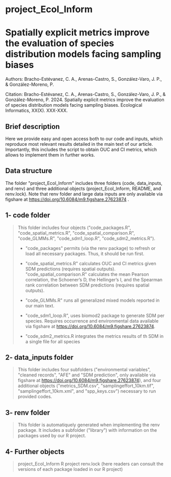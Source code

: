 # project_Ecol_Inform

# Spatially explicit metrics improve the evaluation of species distribution models facing sampling biases

Authors: Bracho-Estévanez, C. A., Arenas-Castro, S., González-Varo, J. P., & González-Moreno, P.

Citation: Bracho-Estévanez, C. A., Arenas-Castro, S., González-Varo, J. P., & González-Moreno, P. 2024. Spatially explicit metrics improve the evaluation of species distribution models facing sampling biases. Ecological Informatics, XX(X). XXX-XXX.

## Brief description

Here we provide easy and open access both to our code and inputs, which reproduce most relevant results detailed in the main text of our article. Importantly, this includes the script to obtain OUC and CI metrics, which allows to implement them in further works.

## Data structure

The folder "project_Ecol_Inform" includes three folders (code, data_inputs, and renv) and three additional objects (project_Ecol_Inform, README, and renv.lock). Note that renv folder and large data inputs are only available via figshare at <https://doi.org/10.6084/m9.figshare.27623874> .

## 1- code folder

> This folder includes four objects ("code_packages.R", "code_spatial_metrics.R", "code_spatial_comparison.R", "code_GLMMs.R", "code_sdm1_loop.R", "code_sdm2_metrics.R").
>
> -   "code_packages" permits (via the renv package) to refresh or load all necessary packages. Thus, it should be run first.
>
> -   "code_spatial_metrics.R" calculates OUC and CI metrics given SDM predictions (requires spatial outputs). "code_spatial_comparison.R" calculates the mean Pearson correlation, the Schoener’s D, the Hellinger’s I, and the Spearman rank correlation between SDM predictions (requires spatial outputs).
>
> -   "code_GLMMs.R" runs all generalized mixed models reported in our main text.
>
> -   "code_sdm1_loop.R", uses biomod2 package to generate SDM per species. Requires occurrence and environmental data available via figshare at <https://doi.org/10.6084/m9.figshare.27623874>.
>
> -   "code_sdm2_metrics.R integrates the metrics results of th SDM in a single file for all species

## 2- data_inputs folder

> This folder includes four subfolders ("environmental variables", "cleaned records", "AFE" and "SDM prediction", only available via figshare at <https://doi.org/10.6084/m9.figshare.27623874>), and four additional objects ("metrics_SDM.csv", "samplingeffort_10km.tif", "samplingeffort_10km.xml", and "spp_keys.csv") necessary to run provided codes.

## 3- renv folder

> This folder is automatiquely generated when implementing the renv package. It includes a subfolder ("library") with information on the packages used by our R project.

## 4- Further objects

> project_Ecol_Inform R project renv.lock (here readers can consult the versions of each package loaded in our R project)
